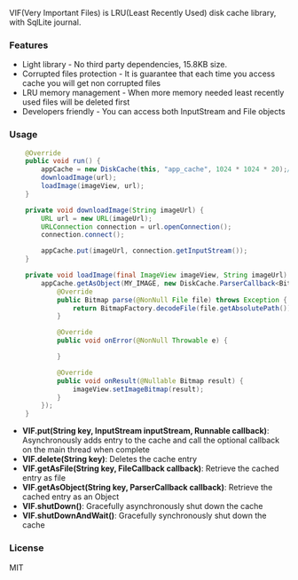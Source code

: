 VIF(Very Important Files) is LRU(Least Recently Used) disk cache library, with SqlLite journal.

### Features

* Light library - No third party dependencies, 15.8KB size.
* Corrupted files protection - It is guarantee that each time you access cache you will get non
  corrupted files
* LRU memory management - When more memory needed least recently used files will be deleted first
* Developers friendly - You can access both InputStream and File objects

### Usage

```Java
    @Override
    public void run() {
        appCache = new DiskCache(this, "app_cache", 1024 * 1024 * 20);// 20 MB cache
        downloadImage(url);
        loadImage(imageView, url);
    }

    private void downloadImage(String imageUrl) {
        URL url = new URL(imageUrl);
        URLConnection connection = url.openConnection();
        connection.connect();

        appCache.put(imageUrl, connection.getInputStream());
    }

    private void loadImage(final ImageView imageView, String imageUrl) {
        appCache.getAsObject(MY_IMAGE, new DiskCache.ParserCallback<Bitmap>() {
            @Override
            public Bitmap parse(@NonNull File file) throws Exception {
                return BitmapFactory.decodeFile(file.getAbsolutePath());
            }

            @Override
            public void onError(@NonNull Throwable e) {

            }

            @Override
            public void onResult(@Nullable Bitmap result) {
                imageView.setImageBitmap(result);
            }
        });
    }
```

* **VIF.put(String key, InputStream inputStream, Runnable callback)**: Asynchronously adds entry to
  the cache and call the optional callback on the main thread when complete
* **VIF.delete(String key)**: Deletes the cache entry
* **VIF.getAsFile(String key, FileCallback callback)**: Retrieve the cached entry as file
* **VIF.getAsObject(String key, ParserCallback<T> callback)**: Retrieve the cached entry as an
  Object
* **VIF.shutDown()**: Gracefully asynchronously shut down the cache
* **VIF.shutDownAndWait()**: Gracefully synchronously shut down the cache

### License

MIT
